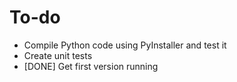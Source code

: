 # To-do

- Compile Python code using PyInstaller and test it
- Create unit tests
- [DONE] Get first version running